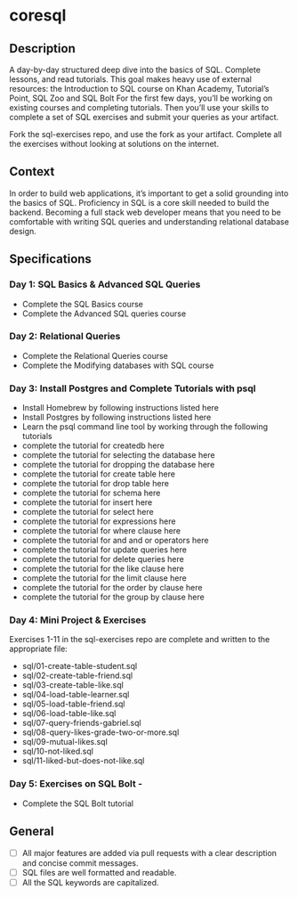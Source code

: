 # coresql

## Description

A day-by-day structured deep dive into the basics of SQL. Complete lessons, and read tutorials.
This goal makes heavy use of external resources: the Introduction to SQL course on Khan Academy, Tutorial’s Point, SQL Zoo and SQL Bolt
For the first few days, you’ll be working on existing courses and completing tutorials. Then you’ll use your skills to complete a set of SQL exercises and submit your queries as your artifact.

Fork the sql-exercises repo, and use the fork as your artifact. Complete all the exercises without looking at solutions on the internet.

## Context

In order to build web applications, it’s important to get a solid grounding into the basics of SQL. Proficiency in SQL is a core skill needed to build the backend.
Becoming a full stack web developer means that you need to be comfortable with writing SQL queries and understanding relational database design.

## Specifications

### Day 1: SQL Basics & Advanced SQL Queries

 - Complete the SQL Basics course
 - Complete the Advanced SQL queries course

### Day 2: Relational Queries

 -  Complete the Relational Queries course
 - Complete the Modifying databases with SQL course

### Day 3: Install Postgres and Complete Tutorials with psql

 - Install Homebrew by following instructions listed here
 -  Install Postgres by following instructions listed here
 - Learn the psql command line tool by working through the following tutorials
 - complete the tutorial for createdb here
 -  complete the tutorial for selecting the database here
 -  complete the tutorial for dropping the database here
 -  complete the tutorial for create table here
 -  complete the tutorial for drop table here
 -  complete the tutorial for schema here
 -  complete the tutorial for insert here
 -  complete the tutorial for select here
 -  complete the tutorial for expressions here
 -  complete the tutorial for where clause here
 -  complete the tutorial for and and or operators here
 -  complete the tutorial for update queries here
 -  complete the tutorial for delete queries here
 -  complete the tutorial for the like clause here
 -  complete the tutorial for the limit clause here
 -  complete the tutorial for the order by clause here
 -  complete the tutorial for the group by clause here

### Day 4: Mini Project & Exercises

Exercises 1-11 in the sql-exercises repo are complete and written to the appropriate file:

 -  sql/01-create-table-student.sql
 -  sql/02-create-table-friend.sql
 -  sql/03-create-table-like.sql
 -  sql/04-load-table-learner.sql
 -  sql/05-load-table-friend.sql
 -  sql/06-load-table-like.sql
 -  sql/07-query-friends-gabriel.sql
 -  sql/08-query-likes-grade-two-or-more.sql
 -  sql/09-mutual-likes.sql
 -  sql/10-not-liked.sql
 -  sql/11-liked-but-does-not-like.sql

### Day 5: Exercises on SQL Bolt -
 - Complete the SQL Bolt tutorial

## General

- [ ] All major features are added via pull requests with a clear description and concise commit messages.
- [ ] SQL files are well formatted and readable.
- [ ] All the SQL keywords are capitalized.
